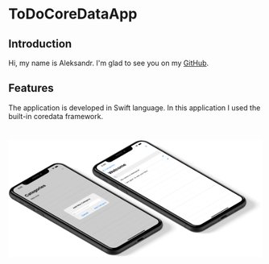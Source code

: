 # ToDoCoreDataApp

## Introduction

Hi, my name is Aleksandr. I'm glad to see you on my [GitHub](https://github.com/AleksandrBasov?tab=repositories).

## Features

The application is developed in Swift language. In this application I used the built-in coredata framework.

<h1 align="center">
<img src="Image/ToDoCoreData.png" alt="icon">
